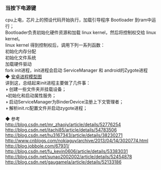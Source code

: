 ### 当按下电源键   
cpu上电，芯片上的预设代码开始执行，加载引导程序 Bootloader 到ram中运行；  
Bootloader负责初始化硬件资源和加载 linux kernel，然后将控制权交给 linux kernel。    
linux kernel 得到控制权后，调用下列一系列函数：  
初始化内存分配  
初始化文件系统   
加载硬件驱动    
fork init进程，init进程会启动 ServiceManager 和 android的Zygote进程  
◆ [安卓进程模型图](../ImageFiles/launcher_001.png)  
讲到这，总结起来init进程主要做了几件事：   
◑ 创建一些文件夹并挂载设备；   
◑初始化和启动属性服务；  
◑ 启动ServiceManager为BinderDevice注册上下文管理者；   
◑ 解析init.rc配置文件并启动zygote进程；  

◆ 参考  
http://blog.csdn.net/mr_zhaojy/article/details/52776254    
http://blog.csdn.net/itachi85/article/details/54783506     
http://blog.csdn.net/hu3167343/article/details/38230271  
http://www.cnblogs.com/nokiaguy/archive/2013/04/14/3020774.html  
http://blog.jobbole.com/67931/  
http://blog.csdn.net/fu_kevin0606/article/details/53383031  
http://blog.csdn.net/sunao2002002/article/details/52454878  
http://blog.csdn.net/gaugamela/article/details/52133186  

